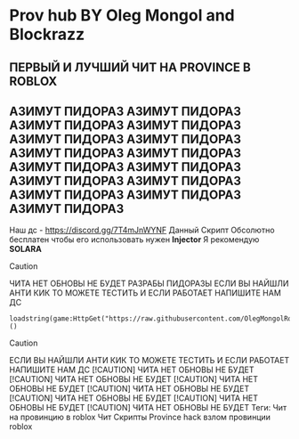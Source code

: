 # **Prov hub** BY Oleg Mongol and Blockrazz
## ПЕРВЫЙ И ЛУЧШИЙ ЧИТ НА PROVINCE В ROBLOX
## АЗИМУТ ПИДОРАЗ АЗИМУТ ПИДОРАЗ АЗИМУТ ПИДОРАЗ АЗИМУТ ПИДОРАЗ АЗИМУТ ПИДОРАЗ АЗИМУТ ПИДОРАЗ АЗИМУТ ПИДОРАЗ АЗИМУТ ПИДОРАЗ АЗИМУТ ПИДОРАЗ АЗИМУТ ПИДОРАЗ АЗИМУТ ПИДОРАЗ АЗИМУТ ПИДОРАЗ АЗИМУТ ПИДОРАЗ АЗИМУТ ПИДОРАЗ АЗИМУТ ПИДОРАЗ 
Наш дс - https://discord.gg/7T4mJnWYNF
Данный Скрипт Обсолютно бесплатен чтобы его использовать нужен __Injector__
Я рекомендую **SOLARA**
> [!CAUTION]
> ЧИТА НЕТ ОБНОВЫ НЕ БУДЕТ РАЗРАБЫ ПИДОРАЗЫ ЕСЛИ ВЫ НАЙШЛИ АНТИ КИК ТО МОЖЕТЕ ТЕСТИТЬ И ЕСЛИ РАБОТАЕТ НАПИШИТЕ НАМ ДС 
```
loadstring(game:HttpGet("https://raw.githubusercontent.com/OlegMongolRoblox/Hacks/refs/heads/main/script"))()
```
> [!CAUTION]
> ЕСЛИ ВЫ НАЙШЛИ АНТИ КИК ТО МОЖЕТЕ ТЕСТИТЬ И ЕСЛИ РАБОТАЕТ НАПИШИТЕ НАМ ДС 
> [!CAUTION]
> ЧИТА НЕТ ОБНОВЫ НЕ БУДЕТ
> [!CAUTION]
> ЧИТА НЕТ ОБНОВЫ НЕ БУДЕТ
> [!CAUTION]
> ЧИТА НЕТ ОБНОВЫ НЕ БУДЕТ
> [!CAUTION]
> ЧИТА НЕТ ОБНОВЫ НЕ БУДЕТ
> [!CAUTION]
> ЧИТА НЕТ ОБНОВЫ НЕ БУДЕТ
> [!CAUTION]
> ЧИТА НЕТ ОБНОВЫ НЕ БУДЕТ
> [!CAUTION]
> ЧИТА НЕТ ОБНОВЫ НЕ БУДЕТ
Теги: Чит на провинцию в roblox Чит Скрипты Province hack взлом провинции roblox
